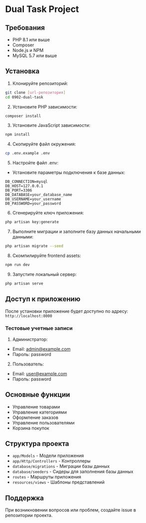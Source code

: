 # Dual Task Project

## Требования
- PHP 8.1 или выше
- Composer
- Node.js и NPM
- MySQL 5.7 или выше

## Установка

1. Клонируйте репозиторий:
```bash
git clone [url-репозитория]
cd 0902-dual-task
```

2. Установите PHP зависимости:
```bash
composer install
```

3. Установите JavaScript зависимости:
```bash
npm install
```

4. Скопируйте файл окружения:
```bash
cp .env.example .env
```

5. Настройте файл .env:
- Установите параметры подключения к базе данных:
```
DB_CONNECTION=mysql
DB_HOST=127.0.0.1
DB_PORT=3306
DB_DATABASE=your_database_name
DB_USERNAME=your_username
DB_PASSWORD=your_password
```

6. Сгенерируйте ключ приложения:
```bash
php artisan key:generate
```

7. Выполните миграции и заполните базу данных начальными данными:
```bash
php artisan migrate --seed
```

8. Скомпилируйте frontend assets:
```bash
npm run dev
```

9. Запустите локальный сервер:
```bash
php artisan serve
```

## Доступ к приложению

После установки приложение будет доступно по адресу: `http://localhost:8000`

### Тестовые учетные записи

1. Администратор:
- Email: admin@example.com
- Пароль: password

2. Пользователь:
- Email: user@example.com
- Пароль: password

## Основные функции

- Управление товарами
- Управление категориями
- Оформление заказов
- Управление пользователями
- Корзина покупок

## Структура проекта

- `app/Models` - Модели приложения
- `app/Http/Controllers` - Контроллеры
- `database/migrations` - Миграции базы данных
- `database/seeders` - Сидеры для заполнения базы данных
- `routes` - Маршруты приложения
- `resources/views` - Шаблоны представлений

## Поддержка

При возникновении вопросов или проблем, создайте issue в репозитории проекта.
